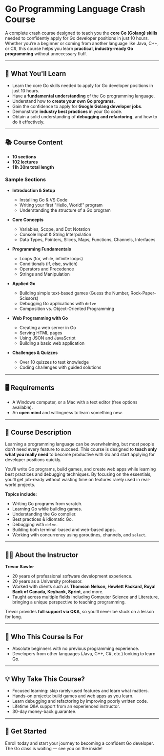 # Go Programming Language Crash Course

A complete crash course designed to teach you the **core Go (Golang) skills** needed to confidently apply for Go developer positions in just 10 hours. Whether you’re a beginner or coming from another language like Java, C++, or C#, this course helps you learn **practical, industry-ready Go programming** without unnecessary fluff.

---

## 🚀 What You'll Learn

- Learn the core Go skills needed to apply for Go developer positions in just 10 hours.
- Have a **fundamental understanding** of the Go programming language.
- Understand how to **create your own Go programs**.
- Gain the confidence to apply for **Google Golang developer jobs**.
- Demonstrate **industry best practices** in your Go code.
- Obtain a solid understanding of **debugging and refactoring**, and how to do it effectively.

---

## 📚 Course Content

- **10 sections**
- **102 lectures**
- **11h 30m total length**

### Sample Sections

- **Introduction & Setup**

  - Installing Go & VS Code
  - Writing your first "Hello, World!" program
  - Understanding the structure of a Go program

- **Core Concepts**

  - Variables, Scope, and Dot Notation
  - Console Input & String Interpolation
  - Data Types, Pointers, Slices, Maps, Functions, Channels, Interfaces

- **Programming Fundamentals**

  - Loops (for, while, infinite loops)
  - Conditionals (if, else, switch)
  - Operators and Precedence
  - Strings and Manipulation

- **Applied Go**

  - Building simple text-based games (Guess the Number, Rock-Paper-Scissors)
  - Debugging Go applications with `delve`
  - Composition vs. Object-Oriented Programming

- **Web Programming with Go**

  - Creating a web server in Go
  - Serving HTML pages
  - Using JSON and JavaScript
  - Building a basic web application

- **Challenges & Quizzes**
  - Over 10 quizzes to test knowledge
  - Coding challenges with guided solutions

---

## 🖥️ Requirements

- A Windows computer, or a Mac with a text editor (free options available).
- An **open mind** and willingness to learn something new.

---

## 📝 Course Description

Learning a programming language can be overwhelming, but most people don’t need every feature to succeed. This course is designed to **teach only what you really need** to become productive with Go and start applying for developer positions quickly.

You’ll write Go programs, build games, and create web apps while learning best practices and debugging techniques. By focusing on the essentials, you’ll get job-ready without wasting time on features rarely used in real-world projects.

**Topics include:**

- Writing Go programs from scratch.
- Learning Go while building games.
- Understanding the Go compiler.
- Best practices & idiomatic Go.
- Debugging with `delve`.
- Building both terminal-based and web-based apps.
- Working with concurrency using goroutines, channels, and `select`.

---

## 👨‍🏫 About the Instructor

**Trevor Sawler**

- 20 years of professional software development experience.
- 20 years as a University professor.
- Worked with clients such as **Thomson Nelson, Hewlett Packard, Royal Bank of Canada, Keybank, Sprint**, and more.
- Taught across multiple fields including Computer Science and Literature, bringing a unique perspective to teaching programming.

Trevor provides **full support via Q&A**, so you’ll never be stuck on a lesson for long.

---

## 🎯 Who This Course Is For

- Absolute beginners with no previous programming experience.
- Developers from other languages (Java, C++, C#, etc.) looking to learn Go.

---

## 💡 Why Take This Course?

- Focused learning: skip rarely-used features and learn what matters.
- Hands-on projects: build games and web apps as you learn.
- Learn debugging and refactoring by improving poorly written code.
- Lifetime Q&A support from an experienced instructor.
- 30-day money-back guarantee.

---

## 🛒 Get Started

Enroll today and start your journey to becoming a confident Go developer.  
The Go class is waiting — see you on the inside!
